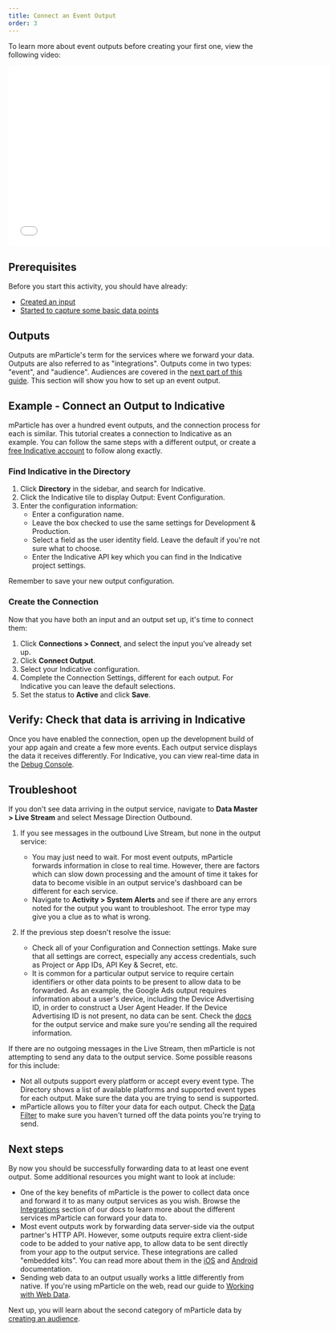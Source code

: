 ```yaml
---
title: Connect an Event Output
order: 3
---
```


To learn more about event outputs before creating your first one, view the following video:

<p><iframe src="//fast.wistia.com/embed/iframe/2ln4bc5h99" width="640" height="360" frameborder="0" allowfullscreen=""></iframe></p>

## Prerequisites

Before you start this activity, you should have already:
  * [Created an input](/guides/getting-started/create-an-input)
  * [Started to capture some basic data points](/guides/getting-started/start-capturing-data)

## Outputs

Outputs are mParticle's term for the services where we forward your data. Outputs are also referred to as "integrations". Outputs come in two types: "event", and "audience". Audiences are covered in the [next part of this guide](/guides/getting-started/create-an-audience/). This section will show you how to set up an event output.

## Example - Connect an Output to Indicative

mParticle has over a hundred event outputs, and the connection process for each is similar. This tutorial creates a connection to Indicative as an example. You can follow the same steps with a different output, or create a [free Indicative account](https://indicative.com) to follow along exactly.

### Find Indicative in the Directory

1. Click **Directory** in the sidebar, and search for Indicative.
2. Click the Indicative tile to display Output: Event Configuration.
3. Enter the configuration information:
    - Enter a configuration name.
    - Leave the box checked to use the same settings for Development & Production.
    - Select a field as the user identity field. Leave the default if you're not sure what to choose.
    - Enter the Indicative API key which you can find in the Indicative project settings.

Remember to save your new output configuration.

### Create the Connection

Now that you have both an input and an output set up, it's time to connect them:

1. Click **Connections > Connect**, and select the input you've already set up.  
2. Click **Connect Output**.
3. Select your Indicative configuration.
4. Complete the Connection Settings, different for each output. For Indicative you can leave the default selections.
5. Set the status to **Active** and click **Save**.

## Verify: Check that data is arriving in Indicative

Once you have enabled the connection, open up the development build of your app again and create a few more events. Each output service displays the data it receives differently. For Indicative, you can view real-time data in the [Debug Console](https://support.mparticle.com/hc/en-us/articles/11368232763661-Debug-Console). 

## Troubleshoot

If you don't see data arriving in the output service, navigate to **Data Master > Live Stream** and select Message Direction Outbound.

1. If you see messages in the outbound Live Stream, but none in the output service:
   - You may just need to wait. For most event outputs, mParticle forwards information in close to real time. However, there are factors which can slow down processing and the amount of time it takes for data to become visible in an output service's dashboard can be different for each service.
   - Navigate to **Activity > System Alerts** and see if there are any errors noted for the output you want to troubleshoot. The error type may give you a clue as to what is wrong.

2. If the previous step doesn't resolve the issue:
   - Check all of your Configuration and Connection settings. Make sure that all settings are correct, especially any access credentials, such as Project or App IDs, API Key & Secret, etc.
   - It is common for a particular output service to require certain identifiers or other data points to be present to allow data to be forwarded. As an example, the Google Ads output requires information about a user's device, including the Device Advertising ID, in order to construct a User Agent Header. If the Device Advertising ID is not present, no data can be sent. Check the [docs](/integrations) for the output service and make sure you're sending all the required information.

If there are no outgoing messages in the Live Stream, then mParticle is not attempting to send any data to the output service. Some possible reasons for this include:

* Not all outputs support every platform or accept every event type. The Directory shows a list of available platforms and supported event types for each output. Make sure the data you are trying to send is supported.
* mParticle allows you to filter your data for each output. Check the [Data Filter](/guides/platform-guide/data-filter/#disable-data-points) to make sure you haven't turned off the data points you're trying to send.

## Next steps

By now you should be successfully forwarding data to at least one event output. Some additional resources you might want to look at include:

* One of the key benefits of mParticle is the power to collect data once and forward it to as many output services as you wish. Browse the [Integrations](/integrations) section of our docs to learn more about the different services mParticle can forward your data to.
* Most event outputs work by forwarding data server-side via the output partner's HTTP API. However, some outputs require extra client-side code to be added to your native app, to allow data to be sent directly from your app to the output service. These integrations are called "embedded kits". You can read more about them in the [iOS](/developers/sdk/ios/kits/) and [Android](/developers/sdk/android/kits/) documentation.
* Sending web data to an output usually works a little differently from native. If you're using mParticle on the web, read our guide to [Working with Web Data](/guides/platform-guide/introduction/#working-with-web-data).

Next up, you will learn about the second category of mParticle data by [creating an audience](/guides/getting-started/create-an-audience).


